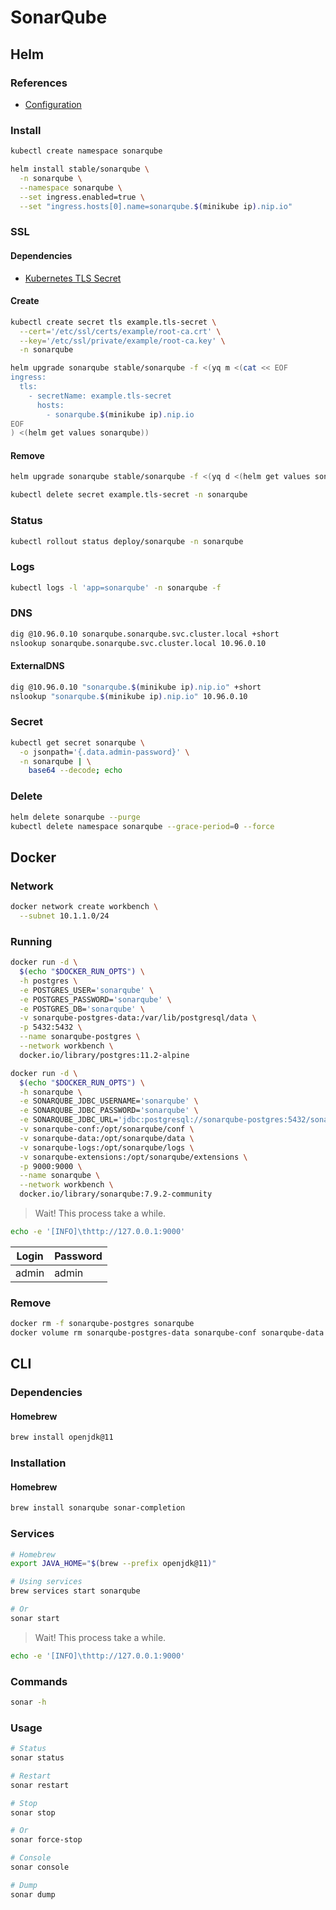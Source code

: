 # SonarQube

<!--
https://plugins.miniorange.com/saml-single-sign-on-sso-sonarqube-using-simplesaml
https://github.com/BlockByBlock/jenkins-docker-with-goss/blob/master/doc/sonarqube.md
-->

## Helm

### References

- [Configuration](https://github.com/helm/charts/tree/master/stable/sonarqube#configuration)

### Install

```sh
kubectl create namespace sonarqube
```

```sh
helm install stable/sonarqube \
  -n sonarqube \
  --namespace sonarqube \
  --set ingress.enabled=true \
  --set "ingress.hosts[0].name=sonarqube.$(minikube ip).nip.io"
```

### SSL

#### Dependencies

- [Kubernetes TLS Secret](/k8s-tls-secret.md)

#### Create

```sh
kubectl create secret tls example.tls-secret \
  --cert='/etc/ssl/certs/example/root-ca.crt' \
  --key='/etc/ssl/private/example/root-ca.key' \
  -n sonarqube
```

```sh
helm upgrade sonarqube stable/sonarqube -f <(yq m <(cat << EOF
ingress:
  tls:
    - secretName: example.tls-secret
      hosts:
        - sonarqube.$(minikube ip).nip.io
EOF
) <(helm get values sonarqube))
```

#### Remove

```sh
helm upgrade sonarqube stable/sonarqube -f <(yq d <(helm get values sonarqube) ingress.tls)

kubectl delete secret example.tls-secret -n sonarqube
```

### Status

```sh
kubectl rollout status deploy/sonarqube -n sonarqube
```

### Logs

```sh
kubectl logs -l 'app=sonarqube' -n sonarqube -f
```

### DNS

```sh
dig @10.96.0.10 sonarqube.sonarqube.svc.cluster.local +short
nslookup sonarqube.sonarqube.svc.cluster.local 10.96.0.10
```

#### ExternalDNS

```sh
dig @10.96.0.10 "sonarqube.$(minikube ip).nip.io" +short
nslookup "sonarqube.$(minikube ip).nip.io" 10.96.0.10
```

### Secret

```sh
kubectl get secret sonarqube \
  -o jsonpath='{.data.admin-password}' \
  -n sonarqube | \
    base64 --decode; echo
```

### Delete

```sh
helm delete sonarqube --purge
kubectl delete namespace sonarqube --grace-period=0 --force
```

## Docker

### Network

```sh
docker network create workbench \
  --subnet 10.1.1.0/24
```

### Running

```sh
docker run -d \
  $(echo "$DOCKER_RUN_OPTS") \
  -h postgres \
  -e POSTGRES_USER='sonarqube' \
  -e POSTGRES_PASSWORD='sonarqube' \
  -e POSTGRES_DB='sonarqube' \
  -v sonarqube-postgres-data:/var/lib/postgresql/data \
  -p 5432:5432 \
  --name sonarqube-postgres \
  --network workbench \
  docker.io/library/postgres:11.2-alpine
```

```sh
docker run -d \
  $(echo "$DOCKER_RUN_OPTS") \
  -h sonarqube \
  -e SONARQUBE_JDBC_USERNAME='sonarqube' \
  -e SONARQUBE_JDBC_PASSWORD='sonarqube' \
  -e SONARQUBE_JDBC_URL='jdbc:postgresql://sonarqube-postgres:5432/sonarqube' \
  -v sonarqube-conf:/opt/sonarqube/conf \
  -v sonarqube-data:/opt/sonarqube/data \
  -v sonarqube-logs:/opt/sonarqube/logs \
  -v sonarqube-extensions:/opt/sonarqube/extensions \
  -p 9000:9000 \
  --name sonarqube \
  --network workbench \
  docker.io/library/sonarqube:7.9.2-community
```

> Wait! This process take a while.

```sh
echo -e '[INFO]\thttp://127.0.0.1:9000'
```

| Login | Password |
| --- | --- |
| admin | admin |

### Remove

```sh
docker rm -f sonarqube-postgres sonarqube
docker volume rm sonarqube-postgres-data sonarqube-conf sonarqube-data sonarqube-logs sonarqube-extensions
```

## CLI

### Dependencies

#### Homebrew

```sh
brew install openjdk@11
```

### Installation

#### Homebrew

```sh
brew install sonarqube sonar-completion
```

### Services

```sh
# Homebrew
export JAVA_HOME="$(brew --prefix openjdk@11)"

# Using services
brew services start sonarqube

# Or
sonar start
```

> Wait! This process take a while.

```sh
echo -e '[INFO]\thttp://127.0.0.1:9000'
```

### Commands

```sh
sonar -h
```

### Usage

```sh
# Status
sonar status

# Restart
sonar restart

# Stop
sonar stop

# Or
sonar force-stop
```

```sh
# Console
sonar console

# Dump
sonar dump
```
